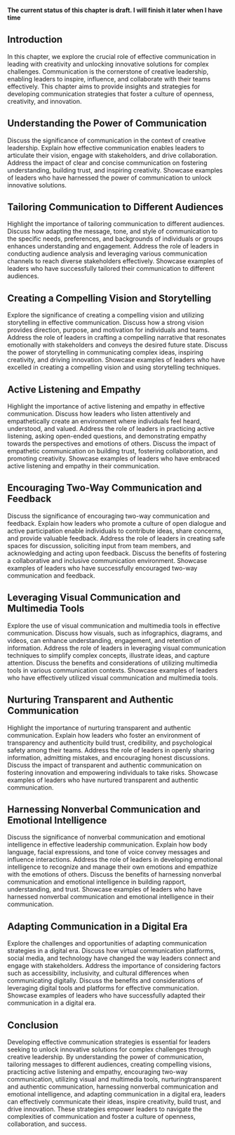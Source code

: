 **The current status of this chapter is draft. I will finish it later when I have time**

Introduction
------------

In this chapter, we explore the crucial role of effective communication in leading with creativity and unlocking innovative solutions for complex challenges. Communication is the cornerstone of creative leadership, enabling leaders to inspire, influence, and collaborate with their teams effectively. This chapter aims to provide insights and strategies for developing communication strategies that foster a culture of openness, creativity, and innovation.

Understanding the Power of Communication
----------------------------------------

Discuss the significance of communication in the context of creative leadership. Explain how effective communication enables leaders to articulate their vision, engage with stakeholders, and drive collaboration. Address the impact of clear and concise communication on fostering understanding, building trust, and inspiring creativity. Showcase examples of leaders who have harnessed the power of communication to unlock innovative solutions.

Tailoring Communication to Different Audiences
----------------------------------------------

Highlight the importance of tailoring communication to different audiences. Discuss how adapting the message, tone, and style of communication to the specific needs, preferences, and backgrounds of individuals or groups enhances understanding and engagement. Address the role of leaders in conducting audience analysis and leveraging various communication channels to reach diverse stakeholders effectively. Showcase examples of leaders who have successfully tailored their communication to different audiences.

Creating a Compelling Vision and Storytelling
---------------------------------------------

Explore the significance of creating a compelling vision and utilizing storytelling in effective communication. Discuss how a strong vision provides direction, purpose, and motivation for individuals and teams. Address the role of leaders in crafting a compelling narrative that resonates emotionally with stakeholders and conveys the desired future state. Discuss the power of storytelling in communicating complex ideas, inspiring creativity, and driving innovation. Showcase examples of leaders who have excelled in creating a compelling vision and using storytelling techniques.

Active Listening and Empathy
----------------------------

Highlight the importance of active listening and empathy in effective communication. Discuss how leaders who listen attentively and empathetically create an environment where individuals feel heard, understood, and valued. Address the role of leaders in practicing active listening, asking open-ended questions, and demonstrating empathy towards the perspectives and emotions of others. Discuss the impact of empathetic communication on building trust, fostering collaboration, and promoting creativity. Showcase examples of leaders who have embraced active listening and empathy in their communication.

Encouraging Two-Way Communication and Feedback
----------------------------------------------

Discuss the significance of encouraging two-way communication and feedback. Explain how leaders who promote a culture of open dialogue and active participation enable individuals to contribute ideas, share concerns, and provide valuable feedback. Address the role of leaders in creating safe spaces for discussion, soliciting input from team members, and acknowledging and acting upon feedback. Discuss the benefits of fostering a collaborative and inclusive communication environment. Showcase examples of leaders who have successfully encouraged two-way communication and feedback.

Leveraging Visual Communication and Multimedia Tools
----------------------------------------------------

Explore the use of visual communication and multimedia tools in effective communication. Discuss how visuals, such as infographics, diagrams, and videos, can enhance understanding, engagement, and retention of information. Address the role of leaders in leveraging visual communication techniques to simplify complex concepts, illustrate ideas, and capture attention. Discuss the benefits and considerations of utilizing multimedia tools in various communication contexts. Showcase examples of leaders who have effectively utilized visual communication and multimedia tools.

Nurturing Transparent and Authentic Communication
-------------------------------------------------

Highlight the importance of nurturing transparent and authentic communication. Explain how leaders who foster an environment of transparency and authenticity build trust, credibility, and psychological safety among their teams. Address the role of leaders in openly sharing information, admitting mistakes, and encouraging honest discussions. Discuss the impact of transparent and authentic communication on fostering innovation and empowering individuals to take risks. Showcase examples of leaders who have nurtured transparent and authentic communication.

Harnessing Nonverbal Communication and Emotional Intelligence
-------------------------------------------------------------

Discuss the significance of nonverbal communication and emotional intelligence in effective leadership communication. Explain how body language, facial expressions, and tone of voice convey messages and influence interactions. Address the role of leaders in developing emotional intelligence to recognize and manage their own emotions and empathize with the emotions of others. Discuss the benefits of harnessing nonverbal communication and emotional intelligence in building rapport, understanding, and trust. Showcase examples of leaders who have harnessed nonverbal communication and emotional intelligence in their communication.

Adapting Communication in a Digital Era
---------------------------------------

Explore the challenges and opportunities of adapting communication strategies in a digital era. Discuss how virtual communication platforms, social media, and technology have changed the way leaders connect and engage with stakeholders. Address the importance of considering factors such as accessibility, inclusivity, and cultural differences when communicating digitally. Discuss the benefits and considerations of leveraging digital tools and platforms for effective communication. Showcase examples of leaders who have successfully adapted their communication in a digital era.

Conclusion
----------

Developing effective communication strategies is essential for leaders seeking to unlock innovative solutions for complex challenges through creative leadership. By understanding the power of communication, tailoring messages to different audiences, creating compelling visions, practicing active listening and empathy, encouraging two-way communication, utilizing visual and multimedia tools, nurturingtransparent and authentic communication, harnessing nonverbal communication and emotional intelligence, and adapting communication in a digital era, leaders can effectively communicate their ideas, inspire creativity, build trust, and drive innovation. These strategies empower leaders to navigate the complexities of communication and foster a culture of openness, collaboration, and success.
